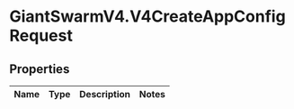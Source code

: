 # GiantSwarmV4.V4CreateAppConfigRequest

## Properties
Name | Type | Description | Notes
------------ | ------------- | ------------- | -------------


